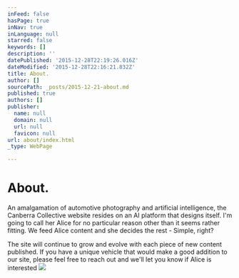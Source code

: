 ```yaml
---
inFeed: false
hasPage: true
inNav: true
inLanguage: null
starred: false
keywords: []
description: ''
datePublished: '2015-12-28T22:19:26.016Z'
dateModified: '2015-12-28T22:16:21.832Z'
title: About.
author: []
sourcePath: _posts/2015-12-21-about.md
published: true
authors: []
publisher:
  name: null
  domain: null
  url: null
  favicon: null
url: about/index.html
_type: WebPage

---
```

# About.

An amalgamation of automotive photography and artificial intelligence, the Canberra Collective website resides on an AI platform that designs itself. I'm going to call her Alice for no particular reason other than it seems rather fitting. We feed Alice content and she decides the rest - Simple, right?

The site will continue to grow and evolve with each piece of new content published. If you have a unique vehicle that would make a good addition to our site, please feel free to reach out and we'll let you know if Alice is interested
![](https://the-grid-user-content.s3-us-west-2.amazonaws.com/fb856d16-bf23-44e4-80f3-11a0bb032289.jpg)
